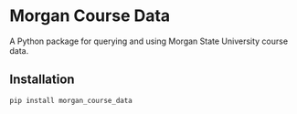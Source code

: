 # Morgan Course Data

A Python package for querying and using Morgan State University course data.

## Installation

```bash
pip install morgan_course_data
```
